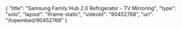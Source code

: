 {
    "title": "Samsung Family Hub 2.0 Refrigerator - TV Mirroring",
    "type": "solo",
    "layout": "iframe-static",
    "videoId": "90452768",
    "url": "\/tvpembed\/90452768"
}